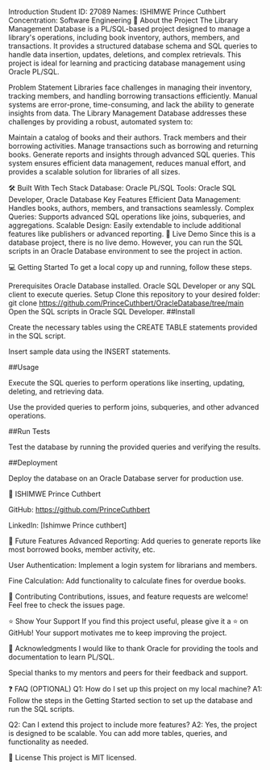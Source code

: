 Introduction
Student ID: 27089
Names: ISHIMWE Prince Cuthbert
Concentration: Software Engineering
📖 About the Project
The Library Management Database is a PL/SQL-based project designed to manage a library's operations, including book inventory, authors, members, and transactions. It provides a structured database schema and SQL queries to handle data insertion, updates, deletions, and complex retrievals. This project is ideal for learning and practicing database management using Oracle PL/SQL.

Problem Statement
Libraries face challenges in managing their inventory, tracking members, and handling borrowing transactions efficiently. Manual systems are error-prone, time-consuming, and lack the ability to generate insights from data. The Library Management Database addresses these challenges by providing a robust, automated system to:

Maintain a catalog of books and their authors.
Track members and their borrowing activities.
Manage transactions such as borrowing and returning books.
Generate reports and insights through advanced SQL queries.
This system ensures efficient data management, reduces manual effort, and provides a scalable solution for libraries of all sizes.

🛠 Built With
Tech Stack
Database: Oracle PL/SQL
Tools: Oracle SQL Developer, Oracle Database
Key Features
Efficient Data Management: Handles books, authors, members, and transactions seamlessly.
Complex Queries: Supports advanced SQL operations like joins, subqueries, and aggregations.
Scalable Design: Easily extendable to include additional features like publishers or advanced reporting.
🚀 Live Demo
Since this is a database project, there is no live demo. However, you can run the SQL scripts in an Oracle Database environment to see the project in action.

💻 Getting Started
To get a local copy up and running, follow these steps.

Prerequisites
Oracle Database installed.
Oracle SQL Developer or any SQL client to execute queries.
Setup
Clone this repository to your desired folder:
git clone https://github.com/PrinceCuthbert/OracleDatabase/tree/main
Open the SQL scripts in Oracle SQL Developer.
##Install

Create the necessary tables using the CREATE TABLE statements provided in the SQL script.

Insert sample data using the INSERT statements.

##Usage

Execute the SQL queries to perform operations like inserting, updating, deleting, and retrieving data.

Use the provided queries to perform joins, subqueries, and other advanced operations.

##Run Tests

Test the database by running the provided queries and verifying the results.

##Deployment

Deploy the database on an Oracle Database server for production use.

👤 ISHIMWE Prince Cuthbert

GitHub: https://github.com/PrinceCuthbert

LinkedIn: [Ishimwe Prince cuthbert]

🔭 Future Features Advanced Reporting: Add queries to generate reports like most borrowed books, member activity, etc.

User Authentication: Implement a login system for librarians and members.

Fine Calculation: Add functionality to calculate fines for overdue books.

🤝 Contributing Contributions, issues, and feature requests are welcome! Feel free to check the issues page.

⭐️ Show Your Support If you find this project useful, please give it a ⭐️ on GitHub! Your support motivates me to keep improving the project.

🙏 Acknowledgments I would like to thank Oracle for providing the tools and documentation to learn PL/SQL.

Special thanks to my mentors and peers for their feedback and support.

❓ FAQ (OPTIONAL) Q1: How do I set up this project on my local machine? A1: Follow the steps in the Getting Started section to set up the database and run the SQL scripts.

Q2: Can I extend this project to include more features? A2: Yes, the project is designed to be scalable. You can add more tables, queries, and functionality as needed.

📝 License This project is MIT licensed.



 
